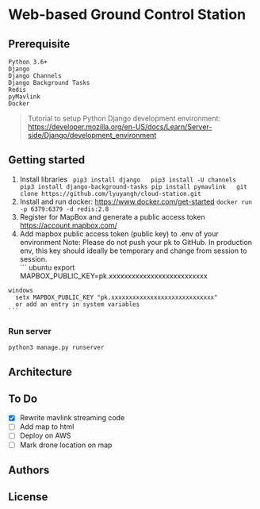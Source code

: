 # Web-based Ground Control Station

## Prerequisite 
```
Python 3.6+
Django
Django Channels
Django Background Tasks
Redis
pyMavlink
Docker
```
> Tutorial to setup Python Django development environment: https://developer.mozilla.org/en-US/docs/Learn/Server-side/Django/development_environment

## Getting started
  1. Install libraries 
    ``` 
    pip3 install django  
    pip3 install -U channels  
    pip3 install django-background-tasks
    pip install pymavlink  
    git clone https://github.com/lyuyangh/cloud-station.git   
    ```
  2. Install and run docker: https://www.docker.com/get-started
    ```
    docker run -p 6379:6379 -d redis:2.8
    ```
  3. Register for MapBox and generate a public access token https://account.mapbox.com/
  4. Add mapbox public access token (public key) to .env of your environment
    Note: Please do not push your pk to GitHub. In production env, this key should ideally
    be temporary and change from session to session.    
    ```
    ubuntu
      export MAPBOX_PUBLIC_KEY=pk.xxxxxxxxxxxxxxxxxxxxxxxxxx

    windows  
      setx MAPBOX_PUBLIC_KEY "pk.xxxxxxxxxxxxxxxxxxxxxxxxxxxxx"
      or add an entry in system variables
    ```
        
### Run server
```
python3 manage.py runserver
```
## Architecture
## To Do
- [x] Rewrite mavlink streaming code
- [ ] Add map to html
- [ ] Deploy on AWS
- [ ] Mark drone location on map
## Authors
## License